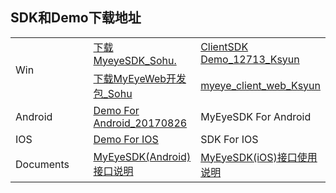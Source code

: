 ## SDK和Demo下载地址

<table>
<tr><td style="width:300px;" rowSpan="2">Win</td><td><a href="https://pan.sohu.net/f/ODMxMTcsdWtoaGk.htm">下载MyeyeSDK_Sohu.</a></td><td><a href="https://kss.ksyun.com/xmcfs/sdk/ClientSDK%20Demo_12713.zip">ClientSDK Demo_12713_Ksyun</a></td></tr>
<tr><td><a href="https://pan.sohu.net/s/ODU1MTksdXFxaHg.htm">下载MyEyeWeb开发包_Sohu</a></td><td><a href="https://kss.ksyun.com/xmcfs/sdk/myeye_client_web.rar">myeye_client_web_Ksyun</a></td></tr>
<tr><td style="width:300px;">Android</td><td><a href="http://xmopen.ks3-cn-beijing.ksyun.com/myeyesdk/demo/android/Android_AS_Demo_20170826.zip">Demo For Android_20170826</a></td><td>MyEyeSDK For Android</td></tr>
<tr><td style="width:300px;">IOS</td><td><a href="http://xmopen.ks3-cn-beijing.ksyun.com/myeyesdk/demo/ios/MyEyeDemo.zip">Demo For IOS</a></td><td>SDK For IOS</td></tr>
<tr><td style="width:300px;">Documents</td><td><a href="http://xmopen.ks3-cn-beijing.ksyun.com/myeyesdk/document/MyEyeSDK%28Android%29%E6%8E%A5%E5%8F%A3%E4%BD%BF%E7%94%A8%E8%AF%B4%E6%98%8E.docx">MyEyeSDK(Android)接口说明</a></td><td><a href="http://xmopen.ks3-cn-beijing.ksyun.com/myeyesdk/document/MyEyeSDK%28iOS%29%E6%8E%A5%E5%8F%A3%E4%BD%BF%E7%94%A8%E8%AF%B4%E6%98%8E.docx">MyEyeSDK(iOS)接口使用说明</a></td></tr>
 </table>
